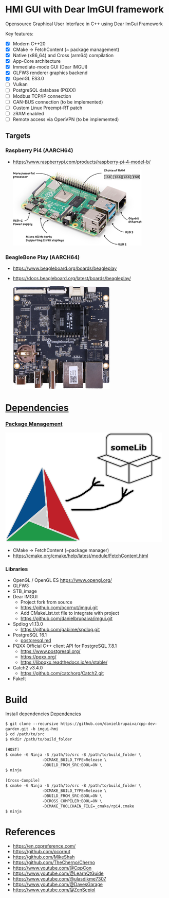 # HMI GUI with Dear ImGUI framework

Opensource Graphical User Interface in C++ using Dear ImGui Framework

Key features:

- [x] Modern C++20
- [x] CMake -> FetchContent (~ package management)
- [x] Native (x86_64) and Cross (arm64) compilation
- [x] App-Core architecture
- [x] Immediate-mode GUI (Dear IMGUI)
- [x] GLFW3 renderer graphics backend
- [x] OpenGL ES3.0
- [ ] Vulkan
- [ ] PostgreSQL database (PQXX)
- [ ] Modbus TCP/IP connection
- [ ] CAN-BUS connection (to be implemented)
- [ ] Custom Linux Preempt-RT patch
- [ ] zRAM enabled
- [ ] Remote access via OpenVPN (to be implemented)

## Targets

### Raspberry Pi4 (AARCH64)

- https://www.raspberrypi.com/products/raspberry-pi-4-model-b/

  <img src="./resources/raspberry.png" width="400" >

### BeagleBone Play (AARCH64)

- https://www.beagleboard.org/boards/beagleplay
- https://docs.beagleboard.org/latest/boards/beagleplay/

  <img src="./resources/beagleplay.png" width="300" >

# [Dependencies](_docs/dependencies.md)

### [Package Management](https://decovar.dev/blog/2021/03/08/cmake-cpp-library/)

![cmake_lib.png](resources/cmake_lib.png)

- CMake -> FetchContent (~package manager)
- https://cmake.org/cmake/help/latest/module/FetchContent.html

### Libraries

- OpenGL / OpenGL ES https://www.opengl.org/
- GLFW3
- STB_image
- Dear IMGUI
    - Project fork from source
    - https://github.com/ocornut/imgui.git
    - Add CMakeList.txt file to integrate with project
    - https://github.com/danielbrupaiva/imgui.git
- Spdlog v1.13.0
    - https://github.com/gabime/spdlog.git
- PostgreSQL 16.1
    - [postgresql.md](_docs/postgresql.md)
- PQXX Official C++ client API for PostgreSQL 7.8.1
    - https://www.postgresql.org/
    - https://pqxx.org/
    - https://libpqxx.readthedocs.io/en/stable/
- Catch2 v3.4.0
    - https://github.com/catchorg/Catch2.git
- FakeIt

# Build

Install dependencies [Dependencies](_docs/dependencies.md)

    $ git clone --recursive https://github.com/danielbrupaiva/cpp-dev-garden.git -b imgui-hmi 
    $ cd /path/to/src
    $ mkdir /path/to/build_folder

    [HOST]
    $ cmake -G Ninja -S /path/to/src -B /path/to/build_folder \
                    -DCMAKE_BUILD_TYPE=Release \
                    -DBUILD_FROM_SRC:BOOL=ON \
    $ ninja

    [Cross-Compile] 
    $ cmake -G Ninja -S /path/to/src -B /path/to/build_folder \
                    -DCMAKE_BUILD_TYPE=Release \
                    -DBUILD_FROM_SRC:BOOL=ON \
                    -DCROSS_COMPILER:BOOL=ON \
                    -DCMAKE_TOOLCHAIN_FILE=_cmake/rpi4.cmake                    
    $ ninja

# References

- https://en.cppreference.com/
- https://github.com/ocornut
- https://github.com/MikeShah
- https://github.com/TheCherno/Cherno
- https://www.youtube.com/@CppCon
- https://www.youtube.com/@LearnQtGuide
- https://www.youtube.com/@ulasdikme7307
- https://www.youtube.com/@DavesGarage
- https://www.youtube.com/@ZenSepiol